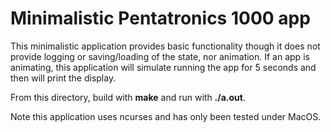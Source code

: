 # Minimalistic Pentatronics 1000 app

This minimalistic application provides basic functionality though it does not provide logging or saving/loading of the state, nor animation. If an app is animating, this application will simulate running the app for 5 seconds and then will print the display.

From this directory, build with **make** and run with **./a.out**.

Note this application uses ncurses and has only been tested under MacOS.
